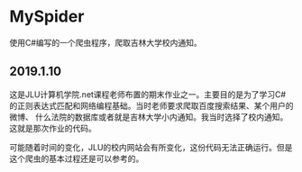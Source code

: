 # MySpider
使用C#编写的一个爬虫程序，爬取吉林大学校内通知。

## 2019.1.10
这是JLU计算机学院.net课程老师布置的期末作业之一。主要目的是为了学习C#的正则表达式匹配和网络编程基础。当时老师要求爬取百度搜索结果、某个用户的微博、
什么法院的数据库或者就是吉林大学小内通知。我当时选择了校内通知。这就是那次作业的代码。

可能随着时间的变化，JLU的校内网站会有所变化，这份代码无法正确运行。但是这个爬虫的基本过程还是可以参考的。
